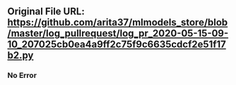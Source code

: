 ## Original File URL: https://github.com/arita37/mlmodels_store/blob/master/log_pullrequest/log_pr_2020-05-15-09-10_207025cb0ea4a9ff2c75f9c6635cdcf2e51f17b2.py<br />

### No Error